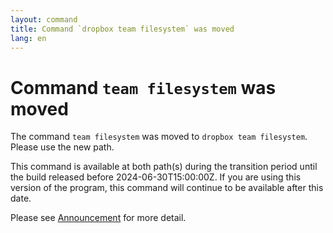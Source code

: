```yaml
---
layout: command
title: Command `dropbox team filesystem` was moved
lang: en
---
```


# Command `team filesystem` was moved

The command `team filesystem` was moved to `dropbox team filesystem`. Please use the new path.

This command is available at both path(s) during the transition period until the build released before 2024-06-30T15:00:00Z. If you are using this version of the program, this command will continue to be available after this date.

Please see [Announcement](https://github.com/watermint/toolbox/discussions/799) for more detail.



